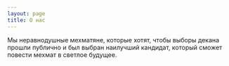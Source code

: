 ```yaml
---
layout: page
title: О нас
---
```


<p class="message">
  Мы неравнодушные мехматяне, которые хотят, чтобы выборы декана прошли публично и был выбран наилучший кандидат, который сможет повести мехмат в светлое будущее.
</p>
